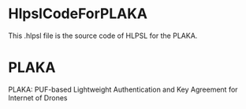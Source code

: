 # HlpslCodeForPLAKA
This .hlpsl file is the source code of HLPSL for the PLAKA.

# PLAKA
PLAKA: PUF-based Lightweight Authentication and Key Agreement for Internet of Drones
